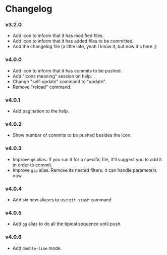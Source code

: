 # Changelog

### v3.2.0

- Add icon to inform that it has modified files.
- Add icon to inform that it has added files to be committed.
- Add the changelog file (a little late, yeah I know it, but now it's here ;)

### v4.0.0

- Add icon to inform that it has commits to be pushed.
- Add "icons meaning" session on help.
- Change "self-update" command to "update".
- Remove "reload" command.

### v4.0.1

- Add pagination to the help.

### v4.0.2

- Show number of commits to be pushed besides the icon.

### v4.0.3

- Improve `gd` alias. If you run it for a specific file, it'll suggest you to add it in order to commit.
- Improve `glp` alias. Remove its nested filters. It can handle parameters now.

### v4.0.4

- Add six new aliases to use `git stash` command.

### v4.0.5

- Add `gg` alias to do all the tipical sequence until push.

### v4.0.6

- Add `double-line` mode.
